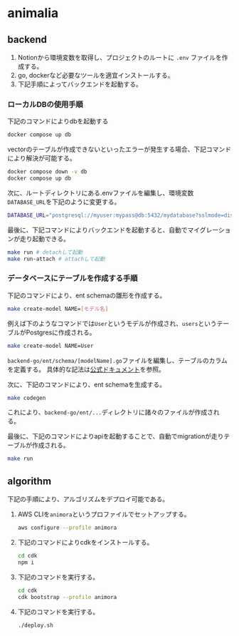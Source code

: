 # animalia

## backend

1. Notionから環境変数を取得し、プロジェクトのルートに `.env` ファイルを作成する。
2. go, dockerなど必要なツールを適宜インストールする。
3. 下記手順によってバックエンドを起動する。

### ローカルDBの使用手順

下記のコマンドによりdbを起動する

```sh
docker compose up db
```

vectorのテーブルが作成できないといったエラーが発生する場合、下記コマンドにより解決が可能する。

```sh
docker compose down -v db
docker compose up db
```

次に、ルートディレクトリにある.envファイルを編集し、環境変数`DATABASE_URL`を下記のように変更する。

```sh
DATABASE_URL="postgresql://myuser:mypass@db:5432/mydatabase?sslmode=disable"
```

最後に、下記コマンドによりバックエンドを起動すると、自動でマイグレーションが走り起動できる。

```sh
make run # detachして起動
make run-attach # attachして起動
```

### データベースにテーブルを作成する手順

下記のコマンドにより、ent schemaの雛形を作成する。

```sh
make create-model NAME=[モデル名]
```

例えば下のようなコマンドでは`User`というモデルが作成され、`users`というテーブルがPostgresに作成される。

```sh
make create-model NAME=User
```

`backend-go/ent/schema/[modelName].go`ファイルを編集し、テーブルのカラムを定義する。
具体的な記法は[公式ドキュメント](https://entgo.io/ja/docs/schema-fields/)を参照。

次に、下記のコマンドにより、ent schemaを生成する。

```sh
make codegen
```

これにより、`backend-go/ent/...`ディレクトリに諸々のファイルが作成される。

最後に、下記のコマンドによりapiを起動することで、自動でmigrationが走りテーブルが作成される。

```sh
make run
```

## algorithm

下記の手順により、アルゴリズムをデプロイ可能である。

1. AWS CLIを`animora`というプロファイルでセットアップする。

    ```sh
    aws configure --profile animora
    ```

2. 下記のコマンドによりcdkをインストールする。

    ```sh
    cd cdk
    npm i
    ```

3. 下記のコマンドを実行する。

    ```sh
    cd cdk
    cdk bootstrap --profile animora
    ```

4. 下記のコマンドを実行する。

    ```sh
    ./deploy.sh
    ```
